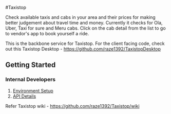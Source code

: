 #Taxistop 

Check available taxis and cabs in your area and their prices for making better judgement about travel time and money. Currently it checks for Ola, Uber, Taxi for sure and Meru cabs. Click on the cab detail from the list to go to vendor's app to book yourself a ride.

This is the backbone service for Taxistop. For the client facing code, check out this Taxistop Desktop - https://github.com/raze1392/TaxistopDesktop

## Getting Started

### Internal Developers

1. [Environment Setup](https://github.com/raze1392/Taxistop/wiki/Environment-Setup)
2. [API Details](https://github.com/raze1392/Taxistop/wiki/TaxiStop-APIs---v1)

Refer Taxistop wiki - https://github.com/raze1392/Taxistop/wiki
